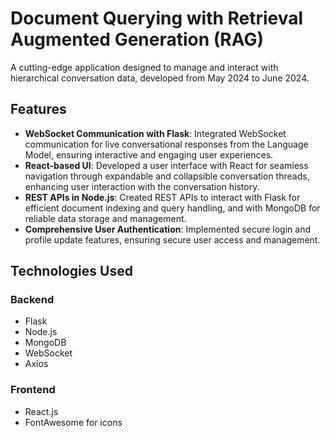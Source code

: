 # Document Querying with Retrieval Augmented Generation (RAG)

A cutting-edge application designed to manage and interact with hierarchical conversation data, developed from May 2024 to June 2024.

## Features

- **WebSocket Communication with Flask**: Integrated WebSocket communication for live conversational responses from the Language Model, ensuring interactive and engaging user experiences.
- **React-based UI**: Developed a user interface with React for seamless navigation through expandable and collapsible conversation threads, enhancing user interaction with the conversation history.
- **REST APIs in Node.js**: Created REST APIs to interact with Flask for efficient document indexing and query handling, and with MongoDB for reliable data storage and management.
- **Comprehensive User Authentication**: Implemented secure login and profile update features, ensuring secure user access and management.

## Technologies Used

### Backend

- Flask
- Node.js
- MongoDB
- WebSocket
- Axios

### Frontend

- React.js
- FontAwesome for icons
